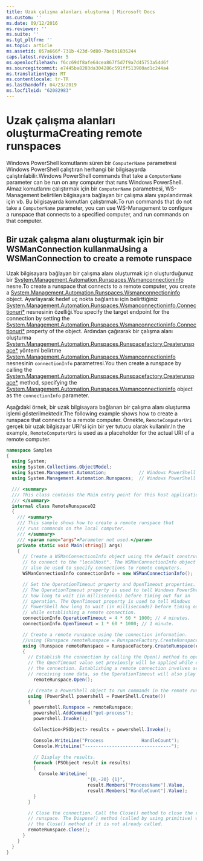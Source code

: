 ```yaml
---
title: Uzak çalışma alanları oluşturma | Microsoft Docs
ms.custom: ''
ms.date: 09/12/2016
ms.reviewer: ''
ms.suite: ''
ms.tgt_pltfrm: ''
ms.topic: article
ms.assetid: 057a666f-731b-423d-9d80-7be6b1836244
caps.latest.revision: 5
ms.openlocfilehash: f6cc69df8afe64cea867f5d7f9a7d45753a54d6f
ms.sourcegitcommit: e7445ba8203da304286c591ff513900ad1c244a4
ms.translationtype: MT
ms.contentlocale: tr-TR
ms.lasthandoff: 04/23/2019
ms.locfileid: "62082983"
---
```

# <a name="creating-remote-runspaces"></a><span data-ttu-id="cc4b8-102">Uzak çalışma alanları oluşturma</span><span class="sxs-lookup"><span data-stu-id="cc4b8-102">Creating remote runspaces</span></span>

<span data-ttu-id="cc4b8-103">Windows PowerShell komutlarını süren bir `ComputerName` parametresi Windows PowerShell çalıştıran herhangi bir bilgisayarda çalıştırılabilir.</span><span class="sxs-lookup"><span data-stu-id="cc4b8-103">Windows PowerShell commands that take a `ComputerName` parameter can be run on any computer that runs Windows PowerShell.</span></span> <span data-ttu-id="cc4b8-104">Almaz komutlarını çalıştırmak için bir `ComputerName` parametresi, WS-Management belirtilen bilgisayara bağlayan bir çalışma alanı yapılandırmak için vb. Bu bilgisayarda komutları çalıştırmak.</span><span class="sxs-lookup"><span data-stu-id="cc4b8-104">To run commands that do not take a `ComputerName` parameter, you can use WS-Management to configure a runspace that connects to a specified computer, and run commands on that computer.</span></span>

## <a name="using-a-wsmanconnection-to-create-a-remote-runspace"></a><span data-ttu-id="cc4b8-105">Bir uzak çalışma alanı oluşturmak için bir WSManConnection kullanma</span><span class="sxs-lookup"><span data-stu-id="cc4b8-105">Using a WSManConnection to create a remote runspace</span></span>

 <span data-ttu-id="cc4b8-106">Uzak bilgisayara bağlayan bir çalışma alanı oluşturmak için oluşturduğunuz bir [System.Management.Automation.Runspaces.Wsmanconnectioninfo](/dotnet/api/System.Management.Automation.Runspaces.WSManConnectionInfo) nesne.</span><span class="sxs-lookup"><span data-stu-id="cc4b8-106">To create a runspace that connects to a remote computer, you create a [System.Management.Automation.Runspaces.Wsmanconnectioninfo](/dotnet/api/System.Management.Automation.Runspaces.WSManConnectionInfo) object.</span></span> <span data-ttu-id="cc4b8-107">Ayarlayarak hedef uç nokta bağlantısı için belirttiğiniz [System.Management.Automation.Runspaces.Wsmanconnectioninfo.Connectionuri\*](/dotnet/api/System.Management.Automation.Runspaces.WSManConnectionInfo.ConnectionUri) nesnesinin özelliği.</span><span class="sxs-lookup"><span data-stu-id="cc4b8-107">You specify the target endpoint for the connection by setting the [System.Management.Automation.Runspaces.Wsmanconnectioninfo.Connectionuri\*](/dotnet/api/System.Management.Automation.Runspaces.WSManConnectionInfo.ConnectionUri) property of the object.</span></span> <span data-ttu-id="cc4b8-108">Ardından çağırarak bir çalışma alanı oluşturma [System.Management.Automation.Runspaces.Runspacefactory.Createrunspace\*](/dotnet/api/System.Management.Automation.Runspaces.RunspaceFactory.CreateRunspace) yöntemi belirtme [System.Management.Automation.Runspaces.Wsmanconnectioninfo ](/dotnet/api/System.Management.Automation.Runspaces.WSManConnectionInfo) nesnesinin `connectionInfo` parametresi.</span><span class="sxs-lookup"><span data-stu-id="cc4b8-108">You then create a runspace by calling the [System.Management.Automation.Runspaces.Runspacefactory.Createrunspace\*](/dotnet/api/System.Management.Automation.Runspaces.RunspaceFactory.CreateRunspace) method, specifying the [System.Management.Automation.Runspaces.Wsmanconnectioninfo](/dotnet/api/System.Management.Automation.Runspaces.WSManConnectionInfo) object as the `connectionInfo` parameter.</span></span>

 <span data-ttu-id="cc4b8-109">Aşağıdaki örnek, bir uzak bilgisayara bağlanan bir çalışma alanı oluşturma işlemi gösterilmektedir.</span><span class="sxs-lookup"><span data-stu-id="cc4b8-109">The following example shows how to create a runspace that connects to a remote computer.</span></span> <span data-ttu-id="cc4b8-110">Örnekte, `RemoteComputerUri` gerçek bir uzak bilgisayar URI'si için bir yer tutucu olarak kullanılır.</span><span class="sxs-lookup"><span data-stu-id="cc4b8-110">In the example, `RemoteComputerUri` is used as a placeholder for the actual URI of a remote computer.</span></span>

```csharp
namespace Samples
{
  using System;
  using System.Collections.ObjectModel;
  using System.Management.Automation;            // Windows PowerShell namespace.
  using System.Management.Automation.Runspaces;  // Windows PowerShell namespace.

  /// <summary>
  /// This class contains the Main entry point for this host application.
  /// </summary>
  internal class RemoteRunspace02
  {
    /// <summary>
    /// This sample shows how to create a remote runspace that
    /// runs commands on the local computer.
    /// </summary>
    /// <param name="args">Parameter not used.</param>
    private static void Main(string[] args)
    {
      // Create a WSManConnectionInfo object using the default constructor
      // to connect to the "localHost". The WSManConnectionInfo object can
      // also be used to specify connections to remote computers.
      WSManConnectionInfo connectionInfo = new WSManConnectionInfo();

      // Set the OperationTimeout property and OpenTimeout properties.
      // The OperationTimeout property is used to tell Windows PowerShell
      // how long to wait (in milliseconds) before timing out for an
      // operation. The OpenTimeout property is used to tell Windows
      // PowerShell how long to wait (in milliseconds) before timing out
      // while establishing a remote connection.
      connectionInfo.OperationTimeout = 4 * 60 * 1000; // 4 minutes.
      connectionInfo.OpenTimeout = 1 * 60 * 1000; // 1 minute.

      // Create a remote runspace using the connection information.
      //using (Runspace remoteRunspace = RunspaceFactory.CreateRunspace())
      using (Runspace remoteRunspace = RunspaceFactory.CreateRunspace(connectionInfo))
      {
        // Establish the connection by calling the Open() method to open the runspace.
        // The OpenTimeout value set previously will be applied while establishing
        // the connection. Establishing a remote connection involves sending and
        // receiving some data, so the OperationTimeout will also play a role in this process.
          remoteRunspace.Open();

        // Create a PowerShell object to run commands in the remote runspace.
        using (PowerShell powershell = PowerShell.Create())
        {
          powershell.Runspace = remoteRunspace;
          powershell.AddCommand("get-process");
          powershell.Invoke();

          Collection<PSObject> results = powershell.Invoke();

          Console.WriteLine("Process              HandleCount");
          Console.WriteLine("--------------------------------");

          // Display the results.
          foreach (PSObject result in results)
          {
            Console.WriteLine(
                              "{0,-20} {1}",
                              result.Members["ProcessName"].Value,
                              result.Members["HandleCount"].Value);
          }
        }

        // Close the connection. Call the Close() method to close the remote
        // runspace. The Dispose() method (called by using primitive) will call
        // the Close() method if it is not already called.
        remoteRunspace.Close();
      }
    }
  }
}
```
